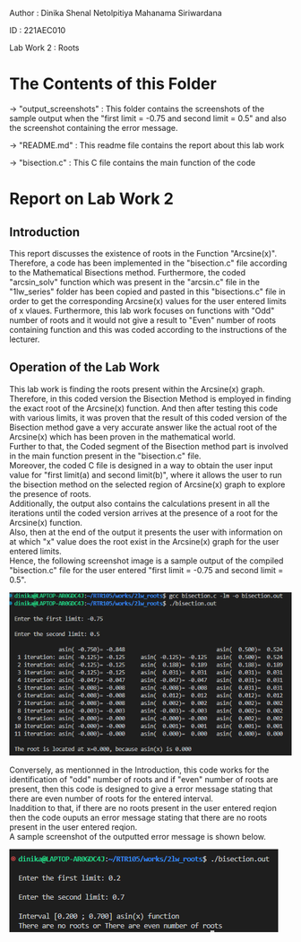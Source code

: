 Author : Dinika Shenal Netolpitiya Mahanama Siriwardana

ID : 221AEC010

Lab Work 2 : Roots

# The Contents of this Folder

-> "output_screenshots" : This folder contains the screenshots of the sample output when the "first limit = -0.75 and second limit = 0.5" and also the screenshot containing the error message.

-> "README.md" : This readme file contains the report about this lab work

-> "bisection.c" : This C file contains the main function of the code

# Report on Lab Work 2

## Introduction

This report discusses the existence of roots in the Function "Arcsine(x)". 
Therefore, a code has been implemented in the "bisection.c" file according to the Mathematical Bisections method. Furthermore, the coded "arcsin_solv" function which was present in the "arcsin.c" file in the "1lw_series" folder has been copied and pasted in this "bisections.c" file in order to get the corresponding Arcsine(x) values for the user entered limits of x vlaues.
Furthermore, this lab work focuses on functions with "Odd" number of roots and it would not give a result to "Even" number of roots containing function and this was coded according to the instructions of the lecturer.

## Operation of the Lab Work

This lab work is finding the roots present within the Arcsine(x) graph. Therefore, in this coded version the Bisection Method is employed in finding the exact root of the Arcsine(x) function. And then after testing this code with various limits, it was proven that the result of this coded version of the Bisection method gave a very accurate answer like the actual root of the Arcsine(x) which has been proven in the mathematical world.\
Further to that, the Coded segment of the Bisection method part is involved in the main function present in the "bisection.c" file. \
Moreover, the coded C file is designed in a way to obtain the user input value for "first limit(a) and second limit(b)", where it allows the user to run the bisection method on the selected region of Arcsine(x) graph to explore the presence of roots. \
Additionally, the output also contains the calculations present in all the iterations until the coded version arrives at the presence of a root for the Arcsine(x) function. \
Also, then at the end of the output it presents the user with information on at which "x" value does the root exist in the Arcsine(x) graph for the user entered limits. \
Hence, the following screenshot image is a sample output of the compiled "bisection.c" file for the user entered "first limit = -0.75 and second limit = 0.5".

![](output_screenshots/full_output.png)

Conversely, as mentionned in the Introduction, this code works for the identification of "odd" number of roots and if "even" number of roots are present, then this code is designed to give a error message stating that there are even number of roots for the entered interval. \
Inaddition to that, if there are no roots present in the user entered reqion then the code ouputs an error message stating that there are no roots present in the user entered reqion. \
A sample screenshot of the outputted error message is shown below.

![](output_screenshots/output_no_roots.png)
